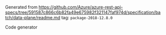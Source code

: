 Generated from https://github.com/Azure/azure-rest-api-specs/tree/591587c866c6b82fa49e675982f321147faf974d/specification/batch/data-plane/readme.md tag: `package-2018-12.8.0`

Code generator 


